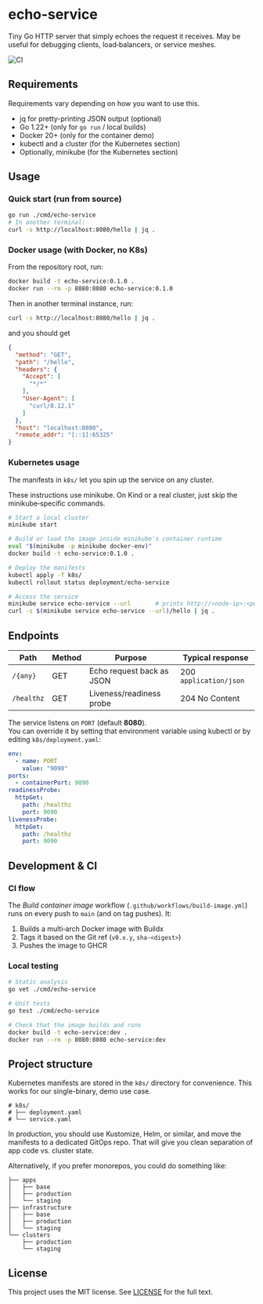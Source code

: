 # echo-service

Tiny Go HTTP server that simply echoes the request it receives. May be useful for debugging clients, load‑balancers, or service meshes.

![CI](https://github.com/gmarmstrong/echo-service/actions/workflows/build-image.yaml/badge.svg)

## Requirements

Requirements vary depending on how you want to use this.

* jq for pretty-printing JSON output (optional)
* Go 1.22+ (only for `go run` / local builds)  
* Docker 20+ (only for the container demo)  
* kubectl and a cluster (for the Kubernetes section)
* Optionally, minikube (for the Kubernetes section)

## Usage

### Quick start (run from source)

```sh
go run ./cmd/echo-service
# In another terminal:
curl -s http://localhost:8080/hello | jq .
```

### Docker usage (with Docker, no K8s)

From the repository root, run:

```sh
docker build -t echo-service:0.1.0 .
docker run --rm -p 8080:8080 echo-service:0.1.0
```

Then in another terminal instance, run:

```sh
curl -s http://localhost:8080/hello | jq .
```

and you should get

```json
{
  "method": "GET",
  "path": "/hello",
  "headers": {
    "Accept": [
      "*/*"
    ],
    "User-Agent": [
      "curl/8.12.1"
    ]
  },
  "host": "localhost:8080",
  "remote_addr": "[::1]:65325"
}
```

### Kubernetes usage

The manifests in `k8s/` let you spin up the service on any cluster.  

These instructions use minikube.
On Kind or a real cluster, just skip the minikube‑specific commands.

```sh
# Start a local cluster
minikube start

# Build or load the image inside minikube's container runtime
eval "$(minikube -p minikube docker-env)"
docker build -t echo-service:0.1.0 .

# Deploy the manifests
kubectl apply -f k8s/
kubectl rollout status deployment/echo-service

# Access the service
minikube service echo-service --url       # prints http://<node-ip>:<port>
curl -s $(minikube service echo-service --url)/hello | jq .
```

## Endpoints

| Path       | Method | Purpose                   | Typical response        |
|------------|--------|---------------------------|-------------------------|
| `/{any}`   | GET    | Echo request back as JSON | 200 `application/json`  |
| `/healthz` | GET    | Liveness/readiness probe  | 204 No Content          |

The service listens on `PORT` (default **8080**).  
You can override it by setting that environment variable using kubectl or
by editing `k8s/deployment.yaml`:

```yaml
env:
  - name: PORT
    value: "9090"
ports:
  - containerPort: 9090
readinessProbe:
  httpGet:
    path: /healthz
    port: 9090
livenessProbe:
  httpGet:
    path: /healthz
    port: 9090
```

## Development & CI

### CI flow

The *Build container image* workflow (`.github/workflows/build-image.yml`) runs on every push to `main` (and on tag pushes). It:

1. Builds a multi‑arch Docker image with Buildx  
2. Tags it based on the Git ref (`v0.x.y`, `sha‑<digest>`)  
3. Pushes the image to GHCR

### Local testing

```sh
# Static analysis
go vet ./cmd/echo-service

# Unit tests
go test ./cmd/echo-service

# Check that the image builds and runs
docker build -t echo-service:dev .
docker run --rm -p 8080:8080 echo-service:dev
```

## Project structure

Kubernetes manifests are stored in the `k8s/` directory for convenience.
This works for our single-binary, demo use case.

```
# k8s/
# ├── deployment.yaml
# └── service.yaml
```

In production, you should use Kustomize, Helm, or similar, and move the
manifests to a dedicated GitOps repo. That will give you clean separation
of app code vs. cluster state.

Alternatively, if you prefer monorepos, you could do something like:

```
├── apps
│   ├── base
│   ├── production 
│   └── staging
├── infrastructure
│   ├── base
│   ├── production 
│   └── staging
└── clusters
    ├── production
    └── staging
```

## License

This project uses the MIT license. See [LICENSE](LICENSE) for the full text.
